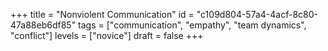 +++
title = "Nonviolent Communication"
id = "c109d804-57a4-4acf-8c80-47a88eb6df85"
tags = ["communication", "empathy", "team dynamics", "conflict"]
levels = ["novice"]
draft = false
+++
